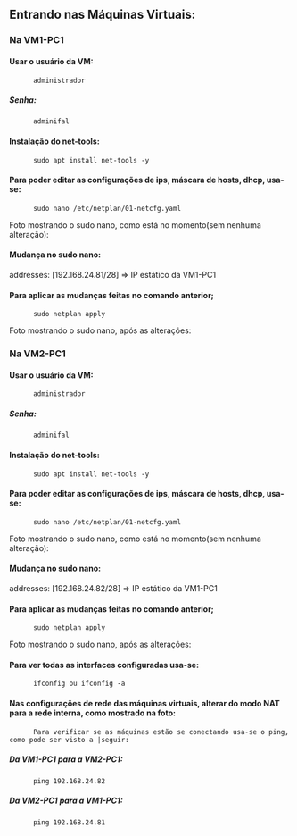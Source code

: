 ##  Entrando nas Máquinas Virtuais: 

### Na VM1-PC1

####  Usar o usuário da VM:
          administrador
##### Senha:
          adminifal

####   Instalação do net-tools:
          sudo apt install net-tools -y  
 
####    Para poder editar as configurações de ips, máscara de hosts, dhcp, usa-se:
          sudo nano /etc/netplan/01-netcfg.yaml
Foto mostrando o sudo nano, como está no momento(sem nenhuma alteração):

####    Mudança no sudo nano:
addresses: [192.168.24.81/28]     => IP estático da VM1-PC1

####    Para aplicar as mudanças feitas no comando anterior;
          sudo netplan apply
Foto mostrando o sudo nano, após as alterações:

### Na VM2-PC1

####  Usar o usuário da VM:
          administrador
##### Senha:
          adminifal

####   Instalação do net-tools:
          sudo apt install net-tools -y  
 
####    Para poder editar as configurações de ips, máscara de hosts, dhcp, usa-se:
          sudo nano /etc/netplan/01-netcfg.yaml
Foto mostrando o sudo nano, como está no momento(sem nenhuma alteração):

####    Mudança no sudo nano:
addresses: [192.168.24.82/28]     => IP estático da VM1-PC1

####    Para aplicar as mudanças feitas no comando anterior;
          sudo netplan apply
Foto mostrando o sudo nano, após as alterações:

####    Para ver todas as interfaces configuradas usa-se:
          ifconfig ou ifconfig -a

####    Nas configurações de rede das máquinas virtuais, alterar do modo NAT para a rede interna, como mostrado na foto:

          Para verificar se as máquinas estão se conectando usa-se o ping, como pode ser visto a |seguir:
##### Da VM1-PC1 para a VM2-PC1:
          ping 192.168.24.82
##### Da VM2-PC1 para a VM1-PC1:
          ping 192.168.24.81
